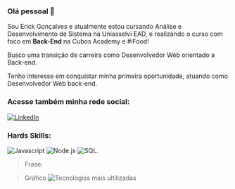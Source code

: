 ### Olá pessoal :hugs:

Sou Erick Gonçalves e atualmente estou cursando Análise e Desenvolvimento de Sistema na Uniasselvi EAD, e realizando o curso com foco em **Back-End** na Cubos Academy e #iFood! 

Busco uma transição de carreira como Desenvolvedor Web orientado a Back-end. 

Tenho interesse em conquistar minha primeira oportunidade, atuando como Desenvolvedor Web back-end.

### Acesse também minha rede social:

[![LinkedIn](https://img.shields.io/badge/LinkedIn-0077B5?style=for-the-badge&logo=linkedin&logoColor=white)](https://www.linkedin.com/in/erick-goncalves-oliveira/)

### Hards Skills:

![Javascript](https://img.shields.io/badge/JavaScript-323330?style=for-the-badge&logo=javascript&logoColor=F7DF1E)
![Node.js](https://img.shields.io/badge/Node.js-339933?style=for-the-badge&logo=nodedotjs&logoColor=white)
![SQL](https://img.shields.io/badge/PostgreSQL-316192?style=for-the-badge&logo=postgresql&logoColor=white).

> Frase: 

> Gráfico
> ![Tecnologias mais ultilizadas](https://github-readme-stats.vercel.app/api?username=anuraghazra&show_icons=true&theme=radical&custom_title=Tecnologias%20%mais%20%ultilizadas)
